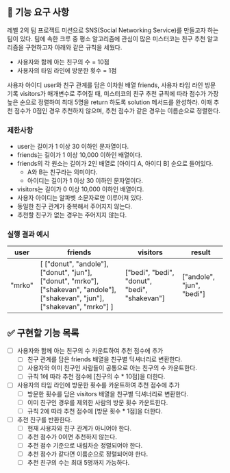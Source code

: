 ## 🚀 기능 요구 사항

레벨 2의 팀 프로젝트 미션으로 SNS(Social Networking Service)를 만들고자 하는 팀이 있다. 팀에 속한 크루 중 평소 알고리즘에 관심이 많은 미스터코는 친구 추천 알고리즘을 구현하고자 아래와 같은 규칙을 세웠다.
- 사용자와 함께 아는 친구의 수 = 10점 
- 사용자의 타임 라인에 방문한 횟수 = 1점

사용자 아이디 user와 친구 관계를 담은 이차원 배열 friends, 사용자 타임 라인 방문 기록 visitors가 매개변수로 주어질 때, 미스터코의 친구 추천 규칙에 따라 점수가 가장 높은 순으로 정렬하여 최대 5명을 return 하도록 solution 메서드를 완성하라. 이때 추천 점수가 0점인 경우 추천하지 않으며, 추천 점수가 같은 경우는 이름순으로 정렬한다.

### 제한사항

- user는 길이가 1 이상 30 이하인 문자열이다.
- friends는 길이가 1 이상 10,000 이하인 배열이다.
- friends의 각 원소는 길이가 2인 배열로 [아이디 A, 아이디 B] 순으로 들어있다.
  - A와 B는 친구라는 의미이다.
  - 아이디는 길이가 1 이상 30 이하인 문자열이다.
- visitors는 길이가 0 이상 10,000 이하인 배열이다.
- 사용자 아이디는 알파벳 소문자로만 이루어져 있다.
- 동일한 친구 관계가 중복해서 주어지지 않는다.
- 추천할 친구가 없는 경우는 주어지지 않는다.

### 실행 결과 예시

| user   | friends                                                                                                                         | visitors                                      | result                    |
| ------ | ------------------------------------------------------------------------------------------------------------------------------- | --------------------------------------------- | ------------------------- |
| "mrko" | [ ["donut", "andole"], ["donut", "jun"], ["donut", "mrko"], ["shakevan", "andole"], ["shakevan", "jun"], ["shakevan", "mrko"] ] | ["bedi", "bedi", "donut", "bedi", "shakevan"] | ["andole", "jun", "bedi"] |

## ✅ 구현할 기능 목록
- [ ] 사용자와 함께 아는 친구의 수 카운트하여 추천 점수에 추가
  - [ ] 친구 관계를 담은 friends 배열을 친구별 딕셔너리로 변환한다.
  - [ ] 사용자와 이미 친구인 사람들이 공통으로 아는 친구의 수 카운트한다.
  - [ ] 규칙 1에 따라 추천 점수에 [친구의 수 * 10점]을 더한다.

- [ ] 사용자의 타임 라인에 방문한 횟수를 카운트하여 추천 점수에 추가
  - [ ] 방문한 횟수를 담은 visitors 배열을 친구별 딕셔너리로 변환한다.
  - [ ] 이미 친구인 경우를 제외한 사람의 방문 횟수 카운트한다.
  - [ ] 규칙 2에 따라 추천 점수에 [방문 횟수 * 1점]을 더한다.

- [ ] 추천 친구를 반환한다.
  - [ ] 현재 사용자와 친구 관계가 아니어야 한다.
  - [ ] 추천 점수가 0이면 추천하지 않는다.
  - [ ] 추천 점수 기준으로 내림차순 정렬되어야 한다.
  - [ ] 추천 점수가 같다면 이름순으로 정렬되어야 한다.
  - [ ] 추천 친구의 수는 최대 5명까지 가능하다.